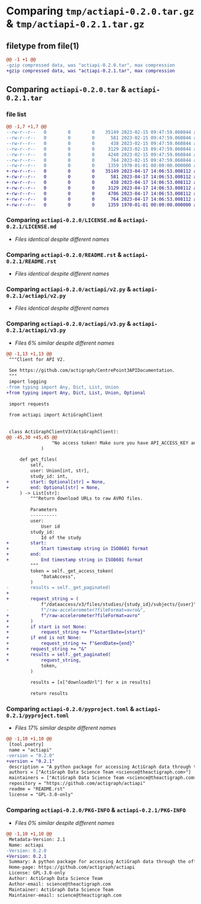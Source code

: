# Comparing `tmp/actiapi-0.2.0.tar.gz` & `tmp/actiapi-0.2.1.tar.gz`

## filetype from file(1)

```diff
@@ -1 +1 @@
-gzip compressed data, was "actiapi-0.2.0.tar", max compression
+gzip compressed data, was "actiapi-0.2.1.tar", max compression
```

## Comparing `actiapi-0.2.0.tar` & `actiapi-0.2.1.tar`

### file list

```diff
@@ -1,7 +1,7 @@
--rw-r--r--   0        0        0    35149 2023-02-15 09:47:59.060844 actiapi-0.2.0/LICENSE.md
--rw-r--r--   0        0        0      581 2023-02-15 09:47:59.060844 actiapi-0.2.0/README.rst
--rw-r--r--   0        0        0      438 2023-02-15 09:47:59.060844 actiapi-0.2.0/actiapi/__init__.py
--rw-r--r--   0        0        0     3129 2023-02-15 09:47:59.060844 actiapi-0.2.0/actiapi/v2.py
--rw-r--r--   0        0        0     4240 2023-02-15 09:47:59.060844 actiapi-0.2.0/actiapi/v3.py
--rw-r--r--   0        0        0      764 2023-02-15 09:47:59.060844 actiapi-0.2.0/pyproject.toml
--rw-r--r--   0        0        0     1359 1970-01-01 00:00:00.000000 actiapi-0.2.0/PKG-INFO
+-rw-r--r--   0        0        0    35149 2023-04-17 14:06:53.008112 actiapi-0.2.1/LICENSE.md
+-rw-r--r--   0        0        0      581 2023-04-17 14:06:53.008112 actiapi-0.2.1/README.rst
+-rw-r--r--   0        0        0      438 2023-04-17 14:06:53.008112 actiapi-0.2.1/actiapi/__init__.py
+-rw-r--r--   0        0        0     3129 2023-04-17 14:06:53.008112 actiapi-0.2.1/actiapi/v2.py
+-rw-r--r--   0        0        0     4706 2023-04-17 14:06:53.008112 actiapi-0.2.1/actiapi/v3.py
+-rw-r--r--   0        0        0      764 2023-04-17 14:06:53.008112 actiapi-0.2.1/pyproject.toml
+-rw-r--r--   0        0        0     1359 1970-01-01 00:00:00.000000 actiapi-0.2.1/PKG-INFO
```

### Comparing `actiapi-0.2.0/LICENSE.md` & `actiapi-0.2.1/LICENSE.md`

 * *Files identical despite different names*

### Comparing `actiapi-0.2.0/README.rst` & `actiapi-0.2.1/README.rst`

 * *Files identical despite different names*

### Comparing `actiapi-0.2.0/actiapi/v2.py` & `actiapi-0.2.1/actiapi/v2.py`

 * *Files identical despite different names*

### Comparing `actiapi-0.2.0/actiapi/v3.py` & `actiapi-0.2.1/actiapi/v3.py`

 * *Files 6% similar despite different names*

```diff
@@ -1,13 +1,13 @@
 """Client for API V2.
 
 See https://github.com/actigraph/CentrePoint3APIDocumentation.
 """
 import logging
-from typing import Any, Dict, List, Union
+from typing import Any, Dict, List, Union, Optional
 
 import requests
 
 from actiapi import ActiGraphClient
 
 
 class ActiGraphClientV3(ActiGraphClient):
@@ -45,30 +45,45 @@
                 "No access token! Make sure you have API_ACCESS_KEY and API_SECRET_KEY!"
             )
 
     def get_files(
         self,
         user: Union[int, str],
         study_id: int,
+        start: Optional[str] = None,
+        end: Optional[str] = None,
     ) -> List[str]:
         """Return download URLs to raw AVRO files.
 
         Parameters
         ----------
         user:
             User id
         study_id:
             Id of the study
+        start:
+            Start timestamp string in ISO8601 format
+        end:
+            End timestamp string in ISO8601 format
         """
         token = self._get_access_token(
             "DataAccess",
         )
-        results = self._get_paginated(
+
+        request_string = (
             f"/dataaccess/v3/files/studies/{study_id}/subjects/{user}"
-            f"/raw-accelerometer?fileFormat=avro&",
+            f"/raw-accelerometer?fileFormat=avro"
+        )
+        if start is not None:
+            request_string += f"&startDate={start}"
+        if end is not None:
+            request_string += f"&endDate={end}"
+        request_string += "&"
+        results = self._get_paginated(
+            request_string,
             token,
         )
 
         results = [x["downloadUrl"] for x in results]
 
         return results
```

### Comparing `actiapi-0.2.0/pyproject.toml` & `actiapi-0.2.1/pyproject.toml`

 * *Files 17% similar despite different names*

```diff
@@ -1,10 +1,10 @@
 [tool.poetry]
 name = "actiapi"
-version = "0.2.0"
+version = "0.2.1"
 description = "A python package for accessing ActiGraph data through the official ActiGraph API"
 authors = ["ActiGraph Data Science Team <science@theactigraph.com>"]
 maintainers = ["ActiGraph Data Science Team <science@theactigraph.com>"]
 repository = "https://github.com/actigraph/actiapi"
 readme = "README.rst"
 license = "GPL-3.0-only"
```

### Comparing `actiapi-0.2.0/PKG-INFO` & `actiapi-0.2.1/PKG-INFO`

 * *Files 0% similar despite different names*

```diff
@@ -1,10 +1,10 @@
 Metadata-Version: 2.1
 Name: actiapi
-Version: 0.2.0
+Version: 0.2.1
 Summary: A python package for accessing ActiGraph data through the official ActiGraph API
 Home-page: https://github.com/actigraph/actiapi
 License: GPL-3.0-only
 Author: ActiGraph Data Science Team
 Author-email: science@theactigraph.com
 Maintainer: ActiGraph Data Science Team
 Maintainer-email: science@theactigraph.com
```

